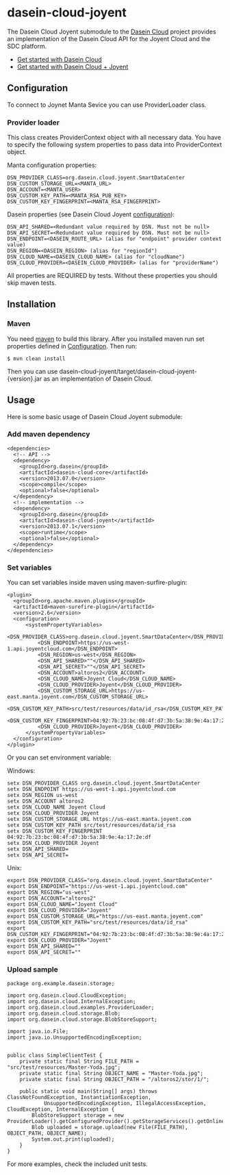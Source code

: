 dasein-cloud-joyent
===================

The Dasein Cloud Joyent submodule to the [Dasein Cloud](https://github.com/greese/dasein-cloud) project provides
an implementation of the Dasein Cloud API for the Joyent Cloud and the SDC platform.

* [Get started with Dasein Cloud](https://github.com/greese/dasein-cloud)
* [Get started with Dasein Cloud + Joyent](https://github.com/greese/dasein-cloud-joyent/wiki)

Configuration
-------------------

To connect to Joynet Manta Sevice you can use ProviderLoader class.

### Provider loader

This class creates ProviderContext object with all necessary data. You have to specify the following system properties to
pass data into ProviderContext object.

Manta configuration properties:

    DSN_PROVIDER_CLASS=org.dasein.cloud.joyent.SmartDataCenter
    DSN_CUSTOM_STORAGE_URL=<MANTA_URL>
    DSN_ACCOUNT=<MANTA_USER>
    DSN_CUSTOM_KEY_PATH=<MANTA_RSA_PUB_KEY>
    DSN_CUSTOM_KEY_FINGERPRINT=<MANTA_RSA_FINGERPRINT>

Dasein properties (see Dasein Cloud Joyent [configuration](https://github.com/greese/dasein-cloud-joyent/wiki/Configuration)):

    DSN_API_SHARED=<Redundant value required by DSN. Must not be null>
    DSN_API_SECRET=<Redundant value required by DSN. Must not be null>
    DSN_ENDPOINT=<DASEIN_ROUTE_URL> (alias for "endpoint" provider context value)
    DSN_REGION=<DASEIN_REGION> (alias for "regionId")
    DSN_CLOUD_NAME=<DASEIN_CLOUD_NAME> (alias for "cloudName")
    DSN_CLOUD_PROVIDER=<DASEIN_CLOUD_PROVIDER> (alias for "providerName")

All properties are REQUIRED by tests. Without these properties you should skip maven tests.

Installation
-------------------

### Maven

You need [maven](https://maven.apache.org/) to build this library. After you installed maven run set properties defined
in [Configuration](#configuration). Then run:

    $ mvn clean install

Then you can use dasein-cloud-joyent/target/dasein-cloud-joyent-{version}.jar as an implementation of Dasein Cloud.

Usage
-------------------

Here is some basic usage of Dasein Cloud Joyent submodule:

### Add maven dependency

    <dependencies>
      <!-- API -->
      <dependency>
        <groupId>org.dasein</groupId>
        <artifactId>dasein-cloud-core</artifactId>
        <version>2013.07.0</version>
        <scope>compile</scope>
        <optional>false</optional>
      </dependency>
      <!-- implementation -->
      <dependency>
        <groupId>org.dasein</groupId>
        <artifactId>dasein-cloud-joyent</artifactId>
        <version>2013.07.1</version>
        <scope>runtime</scope>
        <optional>false</optional>
      </dependency>
    </dependencies>

### Set variables

You can set variables inside maven using maven-surfire-plugin:

    <plugin>
      <groupId>org.apache.maven.plugins</groupId>
      <artifactId>maven-surefire-plugin</artifactId>
      <version>2.6</version>
      <configuration>
          <systemPropertyVariables>
              <DSN_PROVIDER_CLASS>org.dasein.cloud.joyent.SmartDataCenter</DSN_PROVIDER_CLASS>
              <DSN_ENDPOINT>https://us-west-1.api.joyentcloud.com</DSN_ENDPOINT>
              <DSN_REGION>us-west</DSN_REGION>
              <DSN_API_SHARED>""</DSN_API_SHARED>
              <DSN_API_SECRET>""</DSN_API_SECRET>
              <DSN_ACCOUNT>altoros2</DSN_ACCOUNT>
              <DSN_CLOUD_NAME>Joyent Cloud</DSN_CLOUD_NAME>
              <DSN_CLOUD_PROVIDER>Joyent</DSN_CLOUD_PROVIDER>
              <DSN_CUSTOM_STORAGE_URL>https://us-east.manta.joyent.com</DSN_CUSTOM_STORAGE_URL>
              <DSN_CUSTOM_KEY_PATH>src/test/resources/data/id_rsa</DSN_CUSTOM_KEY_PATH>
              <DSN_CUSTOM_KEY_FINGERPRINT>04:92:7b:23:bc:08:4f:d7:3b:5a:38:9e:4a:17:2e:df</DSN_CUSTOM_KEY_FINGERPRINT>
              <DSN_CLOUD_PROVIDER>Joyent</DSN_CLOUD_PROVIDER>
          </systemPropertyVariables>
      </configuration>
    </plugin>

Or you can set environment variable:

Windows:

    setx DSN_PROVIDER_CLASS org.dasein.cloud.joyent.SmartDataCenter
    setx DSN_ENDPOINT https://us-west-1.api.joyentcloud.com
    setx DSN_REGION us-west
    setx DSN_ACCOUNT altoros2
    setx DSN_CLOUD_NAME Joyent Cloud
    setx DSN_CLOUD_PROVIDER Joyent
    setx DSN_CUSTOM_STORAGE_URL https://us-east.manta.joyent.com
    setx DSN_CUSTOM_KEY_PATH src/test/resources/data/id_rsa
    setx DSN_CUSTOM_KEY_FINGERPRINT 04:92:7b:23:bc:08:4f:d7:3b:5a:38:9e:4a:17:2e:df
    setx DSN_CLOUD_PROVIDER Joyent
    setx DSN_API_SHARED=
    setx DSN_API_SECRET=


Unix:

    export DSN_PROVIDER_CLASS="org.dasein.cloud.joyent.SmartDataCenter"
    export DSN_ENDPOINT="https://us-west-1.api.joyentcloud.com"
    export DSN_REGION="us-west"
    export DSN_ACCOUNT="altoros2"
    export DSN_CLOUD_NAME="Joyent Cloud"
    export DSN_CLOUD_PROVIDER="Joyent"
    export DSN_CUSTOM_STORAGE_URL="https://us-east.manta.joyent.com"
    export DSN_CUSTOM_KEY_PATH="src/test/resources/data/id_rsa"
    export DSN_CUSTOM_KEY_FINGERPRINT="04:92:7b:23:bc:08:4f:d7:3b:5a:38:9e:4a:17:2e:df"
    export DSN_CLOUD_PROVIDER="Joyent"
    export DSN_API_SHARED=""
    export DSN_API_SECRET=""


### Upload sample

    package org.example.dasein.storage;

    import org.dasein.cloud.CloudException;
    import org.dasein.cloud.InternalException;
    import org.dasein.cloud.examples.ProviderLoader;
    import org.dasein.cloud.storage.Blob;
    import org.dasein.cloud.storage.BlobStoreSupport;

    import java.io.File;
    import java.io.UnsupportedEncodingException;


    public class SimpleClientTest {
        private static final String FILE_PATH = "src/test/resources/Master-Yoda.jpg";
        private static final String OBJECT_NAME = "Master-Yoda.jpg";
        private static final String OBJECT_PATH = "/altoros2/stor/1/";

        public static void main(String[] args) throws ClassNotFoundException, InstantiationException,
                UnsupportedEncodingException, IllegalAccessException, CloudException, InternalException {
            BlobStoreSupport storage = new ProviderLoader().getConfiguredProvider().getStorageServices().getOnlineStorageSupport();
            Blob uploaded = storage.upload(new File(FILE_PATH), OBJECT_PATH, OBJECT_NAME);
            System.out.print(uploaded);
        }
    }

For more examples, check the included unit tests.
